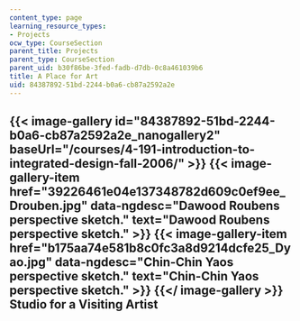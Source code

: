 ```yaml
---
content_type: page
learning_resource_types:
- Projects
ocw_type: CourseSection
parent_title: Projects
parent_type: CourseSection
parent_uid: b30f86be-3fed-fadb-d7db-0c8a461039b6
title: A Place for Art
uid: 84387892-51bd-2244-b0a6-cb87a2592a2e
---
```


{{< image-gallery id="84387892-51bd-2244-b0a6-cb87a2592a2e_nanogallery2" baseUrl="/courses/4-191-introduction-to-integrated-design-fall-2006/" >}}
{{< image-gallery-item href="39226461e04e137348782d609c0ef9ee_Drouben.jpg" data-ngdesc="Dawood Roubens perspective sketch." text="Dawood Roubens perspective sketch." >}}
{{< image-gallery-item href="b175aa74e581b8c0fc3a8d9214dcfe25_Dyao.jpg" data-ngdesc="Chin-Chin Yaos perspective sketch." text="Chin-Chin Yaos perspective sketch." >}}
{{</ image-gallery >}}
Studio for a Visiting Artist
----------------------------